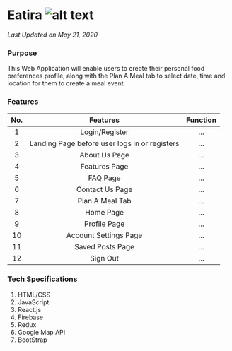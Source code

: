 # Eatira ![alt text](https://i.imgur.com/hy5nHIpt.png) 
_Last Updated on May 21, 2020_

### Purpose
This Web Application will enable users to create their personal food preferences profile, along with the Plan A Meal tab to select date, time and location for them to create a meal event. 

### Features

| No.           | Features                                       | Function  |
|:-------------:|:---------------------------------------------: |:---------:|
| 1             | Login/Register                                 | ...       |
| 2             | Landing Page before user logs in or registers  | ...       |
| 3             | About Us Page                                  | ...       |
| 4             | Features Page                                  | ...       |
| 5             | FAQ Page                                       | ...       |
| 6             | Contact Us Page                                | ...       |
| 7             | Plan A Meal Tab                                | ...       |
| 8             | Home Page                                      | ...       |
| 9             | Profile Page                                   | ...       |
| 10            | Account Settings Page                          | ...       |
| 11            | Saved Posts Page                               | ...       |
| 12            | Sign Out                                       | ...       |

### Tech Specifications
1. HTML/CSS
2. JavaScript
3. React.js
4. Firebase
5. Redux
6. Google Map API
7. BootStrap
